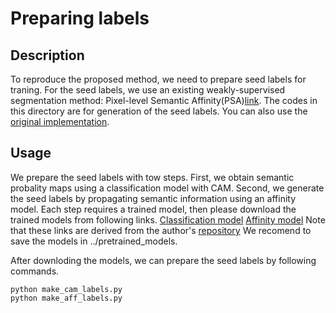 # Preparing labels
## Description
To reproduce the proposed method, we need to prepare seed labels for traning.
For the seed labels, we use an existing weakly-supervised segmentation method: Pixel-level Semantic Affinity(PSA)[link](https://arxiv.org/abs/1803.10464).
The codes in this directory are for generation of the seed labels.
You can also use the [original implementation](https://github.com/jiwoon-ahn/psa).

## Usage
We prepare the seed labels with tow steps.
First, we obtain semantic probality maps using a classification model with CAM.
Second, we generate the seed labels by propagating semantic information using an affinity model.
Each step requires a trained model, then please download the trained models from following links.
[Classification model](https://drive.google.com/file/d/1xESB7017zlZHqxEWuh1Rb89UhjTGIKOA/view)
[Affinity model](https://drive.google.com/file/d/1xESB7017zlZHqxEWuh1Rb89UhjTGIKOA/view)
Note that these links are derived from the author's [repository](https://github.com/jiwoon-ahn/psa)
We recomend to save the models in ../pretrained_models.

After downloding the models, we can prepare the seed labels by following commands.
```
python make_cam_labels.py
python make_aff_labels.py
```
